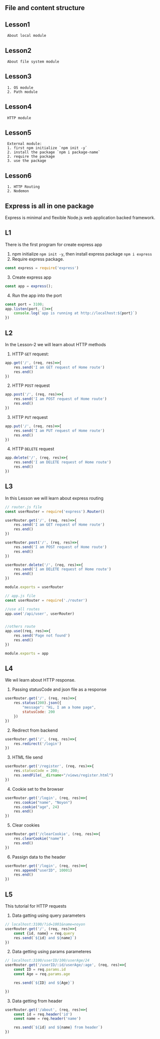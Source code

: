## File and content structure

## Lesson1

```
 About local module
```
## Lesson2

```
 About file system module
```
## Lesson3

```
 1. OS module
 2. Path module
```
## Lesson4

```
 HTTP module
```
## Lesson5

```
 External module:
 1. first npm initialize `npm init -y`
 2. install the package `npm i package-name`
 2. require the package
 3. use the package
```
## Lesson6

```
 1. HTTP Routing
 2. Nodemon
```
## Express is all in one package
Express is minimal and flexible Node.js web application backed framework.

## L1
There is the first program for create express app
1. npm initialize `npm init -y`, then install express package `npm i express`
2. Require express package.
```JavaScript
const express = require('express')
```
3. Create express app 
```JavaScript
const app = express();
```
4. Run the app into the port
```JavaScript
const port = 3100;
app.listen(port, ()=>{
    console.log(`app is running at http://localhost:${port}`)
})
```

## L2
In the Lesson-2 we will learn about HTTP methods </br>
1. HTTP `GET` request:

```JavaScript
app.get('/', (req, res)=>{
    res.send('I am GET request of Home route')
    res.end()
})
```
2. HTTP `POST` request

```JavaScript
app.post('/', (req, res)=>{
    res.send('I am POST request of Home route')
    res.end()
})
```
3. HTTP `PUT` request
```JavaScript
app.put('/', (req, res)=>{
    res.send('I am PUT request of Home route')
    res.end()
})
```
4. HTTP `DELETE` request
```JavaScript
app.delete('/', (req, res)=>{
    res.send('I am DELETE request of Home route')
    res.end()
})
```

## L3
In this Lesson we will learn about express routing </br>

```JavaScript
// router.js file
const userRouter = require('express').Router()

userRouter.get('/', (req, res)=>{
    res.send('I am GET request of Home route')
    res.end()
})

userRouter.post('/', (req, res)=>{
    res.send('I am POST request of Home route')
    res.end()
})

userRouter.delete('/', (req, res)=>{
    res.send('I am DELETE request of Home route')
    res.end()
})

module.exports = userRouter
```


```JavaScript
// app.js file
const userRouter = require('./router')

//use all routes
app.use('/api/user', userRouter)


//others route
app.use((req, res)=>{
    res.send('Page not found')
    res.end()
})

module.exports = app
```
## L4
We wil learn about HTTP response.
1. Passing statusCode and json file as a response

```JavaScript
userRouter.get('/', (req, res)=>{
    res.status(200).json({
        "message": "Hi, I am a home page",
        statusCode: 200
    })
})
```
2. Redirect from backend

```JavaScript
userRouter.get('/', (req, res)=>{
    res.redirect('/login')
})
```
3. HTML file send
```JavaScript
userRouter.get('/register', (req, res)=>{
    res.statusCode = 200;
    res.sendFile(__dirname+"/views/register.html")
})
```
4. Cookie set to the browser

```JavaScript
userRouter.get('/login', (req, res)=>{
    res.cookie("name", "Noyon")
    res.cookie("age", 24)
    res.end()
})
```
5. Clear cookies
```JavaScript
userRouter.get('/clearCookie', (req, res)=>{
    res.clearCookie("name")
    res.end()
})
```
6. Passign data to the header
```JavaScript
userRouter.get('/login', (req, res)=>{
    res.append("userID", 10001)
    res.end()
})
```

## L5
This tutorial for HTTP requests <br/>
1. Data gatting using query parameters
```JavaScript
// localhost:3100/?id=1001&name=noyon
userRouter.get('/', (req, res)=>{
    const {id, name} = req.query
    res.send(`${id} and ${name}`)
})
```
2. Data getting using params parameteres
```JavaScript
// localhost:3100/userID/100/userAge/24
userRouter.get('/userID/:id/userAge/:age', (req, res)=>{
    const ID = req.params.id
    const Age = req.params.age

    res.send(`${ID} and ${Age}`)

})
```
3. Data getting from header
```JavaScript
userRouter.get('/about', (req, res)=>{
    const id = req.header('id')
    const name = req.header('name')

    res.send(`${id} and ${name} from header`)
})
```
